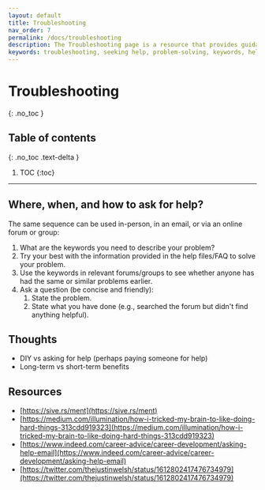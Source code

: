 ```yaml
---
layout: default
title: Troubleshooting
nav_order: 7
permalink: /docs/troubleshooting
description: The Troubleshooting page is a resource that provides guidance on how to effectively seek help and troubleshoot problems. It offers insights into determining the keywords necessary to describe a problem and suggests utilizing available help files or FAQs to attempt to resolve the issue independently. Additionally, the page recommends engaging with relevant forums or groups using the identified keywords to see if others have encountered similar problems. The process of asking for help is also discussed, emphasizing the importance of being concise and friendly when formulating a question. The page further explores the considerations between do-it-yourself approaches versus seeking assistance, including the potential long-term and short-term benefits of each option. Various external resources are provided to further support the reader in understanding the best practices of troubleshooting and asking for help.
keywords: troubleshooting, seeking help, problem-solving, keywords, help files, FAQ, forums, groups, asking questions, concise, friendly, DIY, paying someone for help, long-term benefits, short-term benefits, resources
---
```


# Troubleshooting

{: .no_toc }

## Table of contents
{: .no_toc .text-delta }

1. TOC
{:toc}

---

<!-- #todo
- find the CMT 'ask nice questions file'
-->
## Where, when, and how to ask for help?
The same sequence can be used in-person, in an email, or via an online forum or group:

1. What are the keywords you need to describe your problem?
2. Try your best with the information provided in the help files/FAQ to solve your problem.
3. Use the keywords in relevant forums/groups to see whether anyone has had the same or similar problems earlier.
4. Ask a question (be concise and friendly):
   1. State the problem.
   2. State what you have done (e.g., searched the forum but didn't find anything helpful).

## Thoughts
- DIY vs asking for help (perhaps paying someone for help)
- Long-term vs short-term benefits

## Resources
- [https://sive.rs/ment](https://sive.rs/ment)
- [https://medium.com/illumination/how-i-tricked-my-brain-to-like-doing-hard-things-313cdd919323](https://medium.com/illumination/how-i-tricked-my-brain-to-like-doing-hard-things-313cdd919323)
- [https://www.indeed.com/career-advice/career-development/asking-help-email](https://www.indeed.com/career-advice/career-development/asking-help-email)
- [https://twitter.com/thejustinwelsh/status/1612802417476734979](https://twitter.com/thejustinwelsh/status/1612802417476734979)


<!-- 
## Screencast Summary
A quick video introducing the ideas in this document is [here](https://youtu.be/sgFp3OH0h0s).
-->
